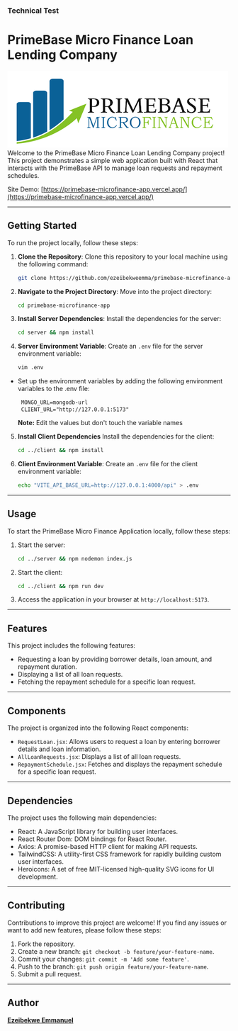 ### Technical Test
# PrimeBase Micro Finance Loan Lending Company
![logo](./client/src/assets/logo.png)
Welcome to the PrimeBase Micro Finance Loan Lending Company project! This project demonstrates a simple web application built with React that interacts with the PrimeBase API to manage loan requests and repayment schedules.

Site Demo: [https://primebase-microfinance-app.vercel.app/](https://primebase-microfinance-app.vercel.app/)

---

## Getting Started

To run the project locally, follow these steps:

1. **Clone the Repository**: Clone this repository to your local machine using the following command:

   ```bash
   git clone https://github.com/ezeibekweemma/primebase-microfinance-app.git
   ```

2. **Navigate to the Project Directory**: Move into the project directory:

   ```bash
   cd primebase-microfinance-app
   ```

3. **Install Server Dependencies**: Install the dependencies for the server:

   ```bash
   cd server && npm install
   ```

4. **Server Environment Variable**: Create an `.env` file for the server environment variable:

   ```bash
   vim .env
   ```
- Set up the environment variables by adding the following environment variables to the .env file:
   ```vim
    MONGO_URL=mongodb-url
    CLIENT_URL="http://127.0.0.1:5173"
   ```
   **Note:** Edit the values but don't touch the variable names

5. **Install Client Dependencies** Install the dependencies for the client:

   ```bash
   cd ../client && npm install
   ```

6. **Client Environment Variable**: Create an `.env` file for the client environment variable:

   ```bash
   echo "VITE_API_BASE_URL=http://127.0.0.1:4000/api" > .env
   ```
   
---

## Usage

To start the PrimeBase Micro Finance Application locally, follow these steps:

1. Start the server:

   ```bash
   cd ../server && npm nodemon index.js 
   ```

2. Start the client:

   ```bash
   cd ../client && npm run dev
   ```
3. Access the application in your browser at `http://localhost:5173`.

---

## Features

This project includes the following features:

- Requesting a loan by providing borrower details, loan amount, and repayment duration.
- Displaying a list of all loan requests.
- Fetching the repayment schedule for a specific loan request.

---

## Components

The project is organized into the following React components:

- `RequestLoan.jsx`: Allows users to request a loan by entering borrower details and loan information.
- `AllLoanRequests.jsx`: Displays a list of all loan requests.
- `RepaymentSchedule.jsx`: Fetches and displays the repayment schedule for a specific loan request.

---

## Dependencies

The project uses the following main dependencies:

- React: A JavaScript library for building user interfaces.
- React Router Dom: DOM bindings for React Router.
- Axios: A promise-based HTTP client for making API requests.
- TailwindCSS: A utility-first CSS framework for rapidly building custom user interfaces.
- Heroicons: A set of free MIT-licensed high-quality SVG icons for UI development.

---

## Contributing

Contributions to improve this project are welcome! If you find any issues or want to add new features, please follow these steps:

1. Fork the repository.
2. Create a new branch: `git checkout -b feature/your-feature-name`.
3. Commit your changes: `git commit -m 'Add some feature'`.
4. Push to the branch: `git push origin feature/your-feature-name`.
5. Submit a pull request.

---

## Author
**[Ezeibekwe Emmanuel](https://linkedin.com/in/ezeibekweemma)**
